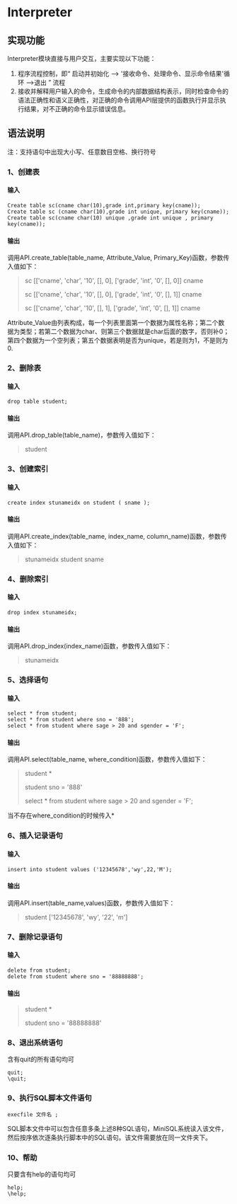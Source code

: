 # Interpreter

## 实现功能

Interpreter模块直接与用户交互，主要实现以下功能：

1. 程序流程控制，即“ 启动并初始化 --> '接收命令、处理命令、显示命令结果'循环 -->退出 ” 流程
2. 接收并解释用户输入的命令，生成命令的内部数据结构表示，同时检查命令的语法正确性和语义正确性，对正确的命令调用API层提供的函数执行并显示执行结果，对不正确的命令显示错误信息。

## 语法说明

注：支持语句中出现大小写、任意数目空格、换行符号

### 1、创建表

#### 输入

```mysql
Create table sc(cname char(10),grade int,primary key(cname));
Create table sc (cname char(10),grade int unique, primary key(cname));
Create table sc(cname char(10) unique ,grade int unique , primary key(cname));
```

#### 输出

调用API.create_table(table_name, Attribute_Value, Primary_Key)函数，参数传入值如下：

> sc [['cname', 'char', '10', [], 0], ['grade', 'int', '0', [], 0]] cname
>
> sc [['cname', 'char', '10', [], 0], ['grade', 'int', '0', [], 1]] cname
>
> sc [['cname', 'char', '10', [], 1], ['grade', 'int', '0', [], 1]] cname

Attribute_Value由列表构成，每一个列表里面第一个数据为属性名称；第二个数据为类型；若第二个数据为char、则第三个数据就是char后面的数字，否则补0；第四个数据为一个空列表；第五个数据表明是否为unique，若是则为1，不是则为0.

### 2、删除表

#### 输入

```mysql
drop table student;
```

#### 输出

调用API.drop_table(table_name)，参数传入值如下：

> student

### 3、创建索引

#### 输入

```mysql
create index stunameidx on student ( sname );
```

#### 输出

调用API.create_index(table_name, index_name, column_name)函数，参数传入值如下：

> stunameidx student sname

### 4、删除索引

#### 输入

```mysql
drop index stunameidx;
```

#### 输出

调用API.drop_index(index_name)函数，参数传入值如下：

> stunameidx

### 5、选择语句

#### 输入

```mysql
select * from student;
select * from student where sno = '888';
select * from student where sage > 20 and sgender = 'F';
```

#### 输出

调用API.select(table_name, where_condition)函数，参数传入值如下：

> student *
>
> student sno = '888'
>
> select * from student where sage > 20 and sgender = 'F';

当不存在where_condition的时候传入*

### 6、插入记录语句

#### 输入

```mysql
insert into student values ('12345678','wy',22,'M');
```

#### 输出

调用API.insert(table_name,values)函数，参数传入值如下：

> student ['12345678', 'wy', '22', 'm']

### 7、删除记录语句

#### 输入

```mysql
delete from student;
delete from student where sno = '88888888';
```

#### 输出

> student *
>
> student sno = '88888888'

### 8、退出系统语句

含有quit的所有语句均可

```
quit;
\quit;
```

### 9、执行SQL脚本文件语句

```mysql
execfile 文件名 ;
```

SQL脚本文件中可以包含任意多条上述8种SQL语句，MiniSQL系统读入该文件，然后按序依次逐条执行脚本中的SQL语句。该文件需要放在同一文件夹下。

### 10、帮助

只要含有help的语句均可

```
help;
\help;
```

